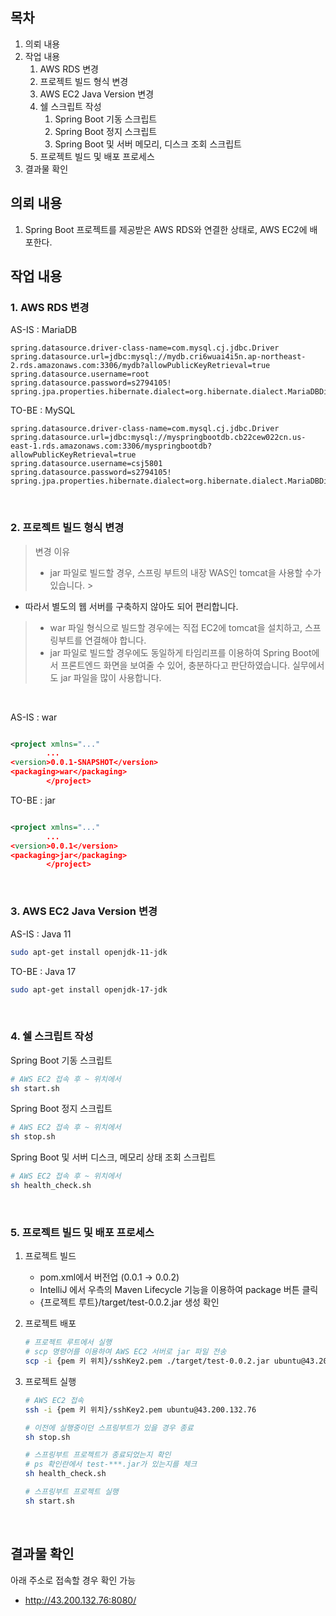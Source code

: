 ## 목차

1. 의뢰 내용
2. 작업 내용
    1. AWS RDS 변경
    2. 프로젝트 빌드 형식 변경
    3. AWS EC2 Java Version 변경
    4. 쉘 스크립트 작성
        1. Spring Boot 기동 스크립트
        2. Spring Boot 정지 스크립트
        3. Spring Boot 및 서버 메모리, 디스크 조회 스크립트
    5. 프로젝트 빌드 및 배포 프로세스
3. 결과물 확인

## 의뢰 내용

1. Spring Boot 프로젝트를 제공받은 AWS RDS와 연결한 상태로, AWS EC2에 배포한다.

## 작업 내용

### 1. AWS RDS 변경

AS-IS : MariaDB

```properties
spring.datasource.driver-class-name=com.mysql.cj.jdbc.Driver
spring.datasource.url=jdbc:mysql://mydb.cri6wuai4i5n.ap-northeast-2.rds.amazonaws.com:3306/mydb?allowPublicKeyRetrieval=true
spring.datasource.username=root
spring.datasource.password=s2794105!
spring.jpa.properties.hibernate.dialect=org.hibernate.dialect.MariaDBDialect
```

TO-BE : MySQL

```properties
spring.datasource.driver-class-name=com.mysql.cj.jdbc.Driver
spring.datasource.url=jdbc:mysql://myspringbootdb.cb22cew022cn.us-east-1.rds.amazonaws.com:3306/myspringbootdb?allowPublicKeyRetrieval=true
spring.datasource.username=csj5801
spring.datasource.password=s2794105!
spring.jpa.properties.hibernate.dialect=org.hibernate.dialect.MariaDBDialect
```

<br/>

### 2. 프로젝트 빌드 형식 변경

> 변경 이유
> - jar 파일로 빌드할 경우, 스프링 부트의 내장 WAS인 tomcat을 사용할 수가 있습니다.
    >

- 따라서 별도의 웹 서버를 구축하지 않아도 되어 편리합니다.

> - war 파일 형식으로 빌드할 경우에는 직접 EC2에 tomcat을 설치하고, 스프링부트를 연결해야 합니다.
> - jar 파일로 빌드할 경우에도 동일하게 타임리프를 이용하여 Spring Boot에서 프론트엔드 화면을 보여줄 수 있어, 충분하다고 판단하였습니다. 실무에서도 jar 파일을 많이 사용합니다.


<br/> 

AS-IS : war

```xml

<project xmlns="..."
        ...
<version>0.0.1-SNAPSHOT</version>
<packaging>war</packaging>
        </project>
```

TO-BE : jar

```xml

<project xmlns="..."
        ...
<version>0.0.1</version>
<packaging>jar</packaging>
        </project>
```

<br/>

### 3. AWS EC2 Java Version 변경

AS-IS : Java 11

```bash
sudo apt-get install openjdk-11-jdk
```

TO-BE : Java 17

```bash
sudo apt-get install openjdk-17-jdk
```

<br/>

### 4. 쉘 스크립트 작성

Spring Boot 기동 스크립트

```bash
# AWS EC2 접속 후 ~ 위치에서
sh start.sh
```

Spring Boot 정지 스크립트

```bash
# AWS EC2 접속 후 ~ 위치에서
sh stop.sh
```

Spring Boot 및 서버 디스크, 메모리 상태 조회 스크립트

```bash
# AWS EC2 접속 후 ~ 위치에서
sh health_check.sh
```

<br/>

### 5. 프로젝트 빌드 및 배포 프로세스

1. 프로젝트 빌드
    - pom.xml에서 버전업 (0.0.1 → 0.0.2)
    - IntelliJ 에서 우측의 Maven Lifecycle 기능을 이용하여 package 버튼 클릭
    - {프로젝트 루트}/target/test-0.0.2.jar 생성 확인
2. 프로젝트 배포
    ```bash
    # 프로젝트 루트에서 실행
    # scp 명령어를 이용하여 AWS EC2 서버로 jar 파일 전송
    scp -i {pem 키 위치}/sshKey2.pem ./target/test-0.0.2.jar ubuntu@43.200.132.76:/home/ubuntu
    ```

3. 프로젝트 실행
    ```bash
    # AWS EC2 접속
    ssh -i {pem 키 위치}/sshKey2.pem ubuntu@43.200.132.76 
    
    # 이전에 실행중이던 스프링부트가 있을 경우 종료
    sh stop.sh
    
    # 스프링부트 프로젝트가 종료되었는지 확인
    # ps 확인란에서 test-***.jar가 있는지를 체크
    sh health_check.sh
    
    # 스프링부트 프로젝트 실행
    sh start.sh
    ```

<br/>

## 결과물 확인

아래 주소로 접속할 경우 확인 가능

- http://43.200.132.76:8080/